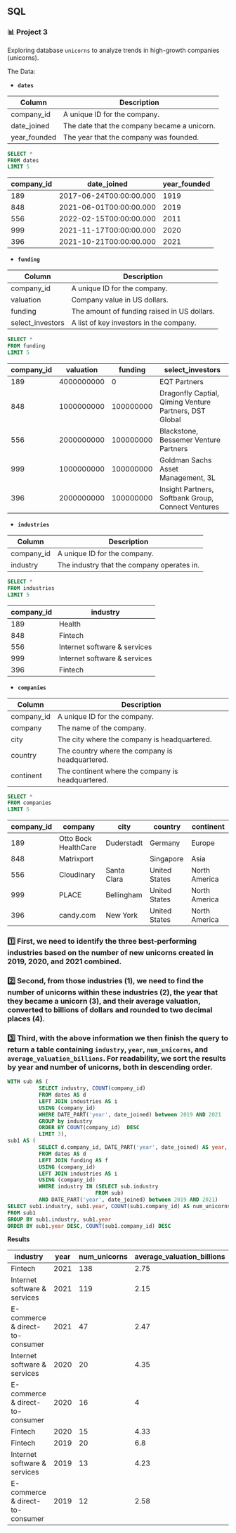 ## SQL
### :bar_chart: Project 3

Exploring database `unicorns` to analyze trends in high-growth companies (unicorns).

The Data:

- **`dates`**

|Column    |Description                         |
|----------|------------------------------------|
|company_id|A unique ID for the company.        |
|date_joined|The date that the company became a unicorn.|
|year_founded|The year that the company was founded.|

````sql
SELECT *
FROM dates
LIMIT 5
````

|company_id                    |date_joined|year_founded|
|------------------------------|-----------|------------|
|189                           |2017-06-24T00:00:00.000|1919        |
|848                           |2021-06-01T00:00:00.000|2019        |
|556                           |2022-02-15T00:00:00.000|2011        |
|999                           |2021-11-17T00:00:00.000|2020        |
|396                           |2021-10-21T00:00:00.000|2021        |


- **`funding`**

|Column    |Description                         |
|----------|------------------------------------|
|company_id|A unique ID for the company.        |
|valuation |Company value in US dollars.        |
|funding   |The amount of funding raised in US dollars.|
|select_investors|A list of key investors in the company.|

````sql
SELECT *
FROM funding
LIMIT 5
````

|company_id                    |valuation|funding    |select_investors                                      |
|------------------------------|---------|-----------|------------------------------------------------------|
|189                           |4000000000|0          |EQT Partners                                          |
|848                           |1000000000|100000000  |Dragonfly Captial, Qiming Venture Partners, DST Global|
|556                           |2000000000|100000000  |Blackstone, Bessemer Venture Partners                 |
|999                           |1000000000|100000000  |Goldman Sachs Asset Management, 3L                    |
|396                           |2000000000|100000000  |Insight Partners, Softbank Group, Connect Ventures    |


- **`industries`**

|Column    |Description                         |
|----------|------------------------------------|
|company_id|A unique ID for the company.        |
|industry  |The industry that the company operates in.|

````sql
SELECT *
FROM industries
LIMIT 5
````

|company_id                    |industry|
|------------------------------|--------|
|189                           |Health  |
|848                           |Fintech |
|556                           |Internet software & services|
|999                           |Internet software & services|
|396                           |Fintech |



- **`companies`**

|Column    |Description                         |
|----------|------------------------------------|
|company_id|A unique ID for the company.        |
|company   |The name of the company.            |
|city      |The city where the company is headquartered.|
|country   |The country where the company is headquartered.|
|continent |The continent where the company is headquartered.|

````sql
SELECT *
FROM companies
LIMIT 5
````

|company_id                    |company|city       |country      |continent    |
|------------------------------|-------|-----------|-------------|-------------|
|189                           |Otto Bock HealthCare|Duderstadt |Germany      |Europe       |
|848                           |Matrixport|           |Singapore    |Asia         |
|556                           |Cloudinary|Santa Clara|United States|North America|
|999                           |PLACE  |Bellingham |United States|North America|
|396                           |candy.com|New York   |United States|North America|


### :one: First, we need to identify the three best-performing industries based on the number of new unicorns created in 2019, 2020, and 2021 combined.

### :two: Second, from those industries (1), we need to find the number of unicorns within these industries (2), the year that they became a unicorn (3), and their average valuation, converted to billions of dollars and rounded to two decimal places (4).

### :three: Third, with the above information we then finish the query to return a table containing `industry`, `year`, `num_unicorns`, and `average_valuation_billions`. For readability, we sort the results by year and number of unicorns, both in descending order.

````sql
WITH sub AS (
          SELECT industry, COUNT(company_id) 
          FROM dates AS d
          LEFT JOIN industries AS i
          USING (company_id)
          WHERE DATE_PART('year', date_joined) between 2019 AND 2021
          GROUP by industry
          ORDER BY COUNT(company_id)  DESC
          LIMIT 3),
sub1 AS (
          SELECT d.company_id, DATE_PART('year', date_joined) AS year, valuation, industry
          FROM dates AS d
          LEFT JOIN funding AS f
          USING (company_id)
          LEFT JOIN industries AS i
          USING (company_id)
          WHERE industry IN (SELECT sub.industry
                            FROM sub)
          AND DATE_PART('year', date_joined) between 2019 AND 2021)
SELECT sub1.industry, sub1.year, COUNT(sub1.company_id) AS num_unicorns, ROUND(AVG(sub1.valuation)/1000000000,2) AS average_valuation_billions
FROM sub1
GROUP BY sub1.industry, sub1.year
ORDER BY sub1.year DESC, COUNT(sub1.company_id) DESC
````
**Results**

|industry  |year                                |num_unicorns|average_valuation_billions|
|----------|------------------------------------|------------|--------------------------|
|Fintech   |2021                                |138         |2.75                      |
|Internet software & services|2021                                |119         |2.15                      |
|E-commerce & direct-to-consumer|2021                                |47          |2.47                      |
|Internet software & services|2020                                |20          |4.35                      |
|E-commerce & direct-to-consumer|2020                                |16          |4                         |
|Fintech   |2020                                |15          |4.33                      |
|Fintech   |2019                                |20          |6.8                       |
|Internet software & services|2019                                |13          |4.23                      |
|E-commerce & direct-to-consumer|2019                                |12          |2.58                      |
